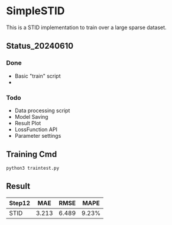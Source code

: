 # SimpleSTID

This is a STID implementation to train over a large sparse dataset.

## Status_20240610
### Done
- Basic "train" script
- 
### Todo
- Data processing script
- Model Saving 
- Result Plot
- LossFunction API
- Parameter settings

## Training Cmd

```
python3 traintest.py
```

## Result
| Step12 | MAE   | RMSE  | MAPE  |
| ----- | ----- | ----- | ----- |
| STID  | 3.213 | 6.489 | 9.23% |

